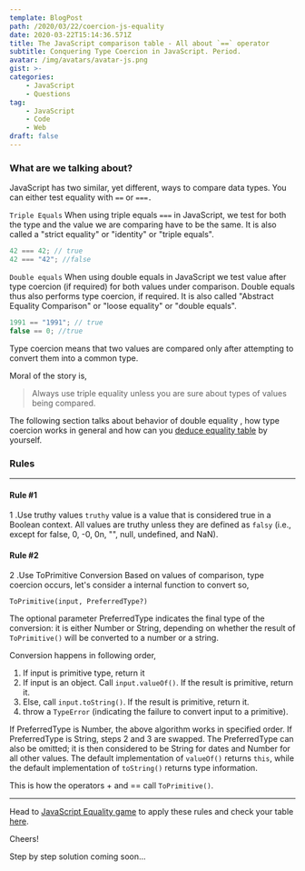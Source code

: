 ```yaml
---
template: BlogPost
path: /2020/03/22/coercion-js-equality
date: 2020-03-22T15:14:36.571Z
title: The JavaScript comparison table - All about `==` operator
subtitle: Conquering Type Coercion in JavaScript. Period.
avatar: /img/avatars/avatar-js.png
gist: >-
categories:
    - JavaScript
    - Questions
tag:
    - JavaScript
    - Code
    - Web
draft: false
---
```


<!-- But First,
Head to [JavaScript Equality game](https://eqeq.js.org/) and try to solve the classic minesweeper + JavaScript double equality game. Cheers! -->

### What are we talking about?

JavaScript has two similar, yet different, ways to compare data types. You can either test equality with `==` or `===.`

`Triple Equals`
When using triple equals `===` in JavaScript, we test for both the type and the value we are comparing have to be the same. It is also called a "strict equality" or "identity" or "triple equals".

```js
42 === 42; // true
42 === "42"; //false
```

`Double equals`
When using double equals in JavaScript we test value after type coercion (if required) for both values under comparison. Double equals thus also performs type coercion, if required.
It is also called "Abstract Equality Comparison" or "loose equality" or "double equals".

```js
1991 == "1991"; // true
false == 0; //true
```

Type coercion means that two values are compared only after attempting to convert them into a common type.

Moral of the story is,

> Always use triple equality unless you are sure about types of values being compared.

The following section talks about behavior of double equality , how type coercion works in general and how can you [deduce equality table](https://dorey.github.io/JavaScript-Equality-Table/) by yourself.

### Rules

---

#### Rule #1

1 .Use truthy values
`truthy` value is a value that is considered true in a Boolean context. All values are truthy unless they are defined as `falsy` (i.e., except for false, 0, -0, 0n, "", null, undefined, and NaN).

#### Rule #2

2 .Use ToPrimitive Conversion
Based on values of comparison, type coercion occurs, let's consider a internal function to convert so,

    ToPrimitive(input, PreferredType?)

The optional parameter PreferredType indicates the final type of the conversion: it is either Number or String, depending on whether the result of `ToPrimitive()` will be converted to a number or a string.

Conversion happens in following order,

1.  If input is primitive type, return it
2.  If input is an object. Call `input.valueOf()`. If the result is primitive, return it.
3.  Else, call `input.toString()`. If the result is primitive, return it.
4.  throw a `TypeError` (indicating the failure to convert input to a primitive).

If PreferredType is Number, the above algorithm works in specified order.
If PreferredType is String, steps 2 and 3 are swapped.
The PreferredType can also be omitted; it is then considered to be String for dates and Number for all other values.
The default implementation of `valueOf()` returns `this`, while the default implementation of `toString()` returns type information.

This is how the operators + and == call `ToPrimitive()`.

---

Head to [JavaScript Equality game](https://eqeq.js.org/) to apply these rules and check your table [here](https://dorey.github.io/JavaScript-Equality-Table/).

Cheers!

Step by step solution coming soon...

<!--
### Explain board and symetry

### Bonus toString and valueOf -->
<!-- ### Reference
- [JavaScript Equality game](https://eqeq.js.org/)
- [Equality in JavaScript](https://dorey.github.io/JavaScript-Equality-Table/) -->
